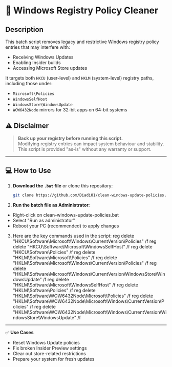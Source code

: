 # 🧹 Windows Registry Policy Cleaner

## Description

This batch script removes legacy and restrictive Windows registry policy entries that may interfere with:

- Receiving Windows Updates
- Enabling Insider builds
- Accessing Microsoft Store updates

It targets both `HKCU` (user-level) and `HKLM` (system-level) registry paths, including those under:

- `Microsoft\Policies`
- `WindowsSelfHost`
- `WindowsStore\WindowsUpdate`
- `WOW6432Node` mirrors for 32-bit apps on 64-bit systems

## ⚠️ Disclaimer

> **Back up your registry before running this script.**  
> Modifying registry entries can impact system behaviour and stability.  
> This script is provided "as-is" without any warranty or support.

---

## 💻 How to Use

1. **Download the `.bat` file** or clone this repository:
   ```bash
   git clone https://github.com/Diadi01/clean-windows-update-policies.git
2.  **Run the batch file as Administrator**:
- Right-click on clean-windows-update-policies.bat
- Select "Run as administrator"
- Reboot your PC (recommended) to apply changes
3. Here are the key commands used in the script:
   reg delete "HKCU\Software\Microsoft\Windows\CurrentVersion\Policies" /f
   reg delete "HKCU\Software\Microsoft\WindowsSelfHost" /f
   reg delete "HKCU\Software\Policies" /f
   reg delete "HKLM\Software\Microsoft\Policies" /f
   reg delete "HKLM\Software\Microsoft\Windows\CurrentVersion\Policies" /f
   reg delete "HKLM\Software\Microsoft\Windows\CurrentVersion\WindowsStore\WindowsUpdate" /f
   reg delete "HKLM\Software\Microsoft\WindowsSelfHost" /f
   reg delete "HKLM\Software\Policies" /f
   reg delete "HKLM\Software\WOW6432Node\Microsoft\Policies" /f
   reg delete "HKLM\Software\WOW6432Node\Microsoft\Windows\CurrentVersion\Policies" /f
   reg delete "HKLM\Software\WOW6432Node\Microsoft\Windows\CurrentVersion\WindowsStore\WindowsUpdate" /f

  ---

  ✅ **Use Cases**
- Reset Windows Update policies
- Fix broken Insider Preview settings
- Clear out store-related restrictions
- Prepare your system for fresh updates


